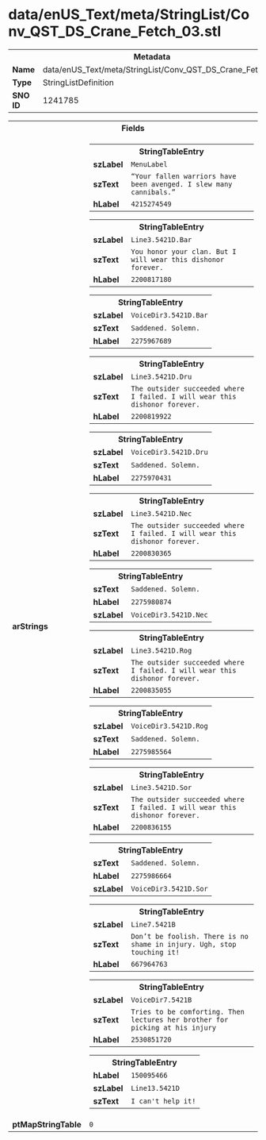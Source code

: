<h1>data/enUS_Text/meta/StringList/Conv_QST_DS_Crane_Fetch_03.stl</h1><table><tr><th colspan="100%">Metadata</th></tr><tr><td><b>Name</b></td><td>data/enUS_Text/meta/StringList/Conv_QST_DS_Crane_Fetch_03.stl</td></tr><tr><td><b>Type</b></td><td>StringListDefinition</td></tr><tr><td><b>SNO ID</b></td><td>1241785</td></tr></table>

<table><tr><th colspan="100%">Fields</th></tr><tr><td><b>arStrings</b></td><td><table><tr><th colspan="100%">StringTableEntry</th></tr><tr><td><b>szLabel</b></td><td><code>MenuLabel</code></td></tr><tr><td><b>szText</b></td><td><code>“Your fallen warriors have been avenged. I slew many cannibals.”</code></td></tr><tr><td><b>hLabel</b></td><td><code>4215274549</code></td></tr></table>


<table><tr><th colspan="100%">StringTableEntry</th></tr><tr><td><b>szLabel</b></td><td><code>Line3.5421D.Bar</code></td></tr><tr><td><b>szText</b></td><td><code>You honor your clan. But I will wear this dishonor forever.</code></td></tr><tr><td><b>hLabel</b></td><td><code>2200817180</code></td></tr></table>


<table><tr><th colspan="100%">StringTableEntry</th></tr><tr><td><b>szLabel</b></td><td><code>VoiceDir3.5421D.Bar</code></td></tr><tr><td><b>szText</b></td><td><code>Saddened. Solemn. </code></td></tr><tr><td><b>hLabel</b></td><td><code>2275967689</code></td></tr></table>


<table><tr><th colspan="100%">StringTableEntry</th></tr><tr><td><b>szLabel</b></td><td><code>Line3.5421D.Dru</code></td></tr><tr><td><b>szText</b></td><td><code>The outsider succeeded where I failed. I will wear this dishonor forever.</code></td></tr><tr><td><b>hLabel</b></td><td><code>2200819922</code></td></tr></table>


<table><tr><th colspan="100%">StringTableEntry</th></tr><tr><td><b>szLabel</b></td><td><code>VoiceDir3.5421D.Dru</code></td></tr><tr><td><b>szText</b></td><td><code>Saddened. Solemn. </code></td></tr><tr><td><b>hLabel</b></td><td><code>2275970431</code></td></tr></table>


<table><tr><th colspan="100%">StringTableEntry</th></tr><tr><td><b>szLabel</b></td><td><code>Line3.5421D.Nec</code></td></tr><tr><td><b>szText</b></td><td><code>The outsider succeeded where I failed. I will wear this dishonor forever.</code></td></tr><tr><td><b>hLabel</b></td><td><code>2200830365</code></td></tr></table>


<table><tr><th colspan="100%">StringTableEntry</th></tr><tr><td><b>szText</b></td><td><code>Saddened. Solemn. </code></td></tr><tr><td><b>hLabel</b></td><td><code>2275980874</code></td></tr><tr><td><b>szLabel</b></td><td><code>VoiceDir3.5421D.Nec</code></td></tr></table>


<table><tr><th colspan="100%">StringTableEntry</th></tr><tr><td><b>szLabel</b></td><td><code>Line3.5421D.Rog</code></td></tr><tr><td><b>szText</b></td><td><code>The outsider succeeded where I failed. I will wear this dishonor forever.</code></td></tr><tr><td><b>hLabel</b></td><td><code>2200835055</code></td></tr></table>


<table><tr><th colspan="100%">StringTableEntry</th></tr><tr><td><b>szLabel</b></td><td><code>VoiceDir3.5421D.Rog</code></td></tr><tr><td><b>szText</b></td><td><code>Saddened. Solemn. </code></td></tr><tr><td><b>hLabel</b></td><td><code>2275985564</code></td></tr></table>


<table><tr><th colspan="100%">StringTableEntry</th></tr><tr><td><b>szLabel</b></td><td><code>Line3.5421D.Sor</code></td></tr><tr><td><b>szText</b></td><td><code>The outsider succeeded where I failed. I will wear this dishonor forever.</code></td></tr><tr><td><b>hLabel</b></td><td><code>2200836155</code></td></tr></table>


<table><tr><th colspan="100%">StringTableEntry</th></tr><tr><td><b>szText</b></td><td><code>Saddened. Solemn. </code></td></tr><tr><td><b>hLabel</b></td><td><code>2275986664</code></td></tr><tr><td><b>szLabel</b></td><td><code>VoiceDir3.5421D.Sor</code></td></tr></table>


<table><tr><th colspan="100%">StringTableEntry</th></tr><tr><td><b>szLabel</b></td><td><code>Line7.5421B</code></td></tr><tr><td><b>szText</b></td><td><code>Don’t be foolish. There is no shame in injury. Ugh, stop touching it!</code></td></tr><tr><td><b>hLabel</b></td><td><code>667964763</code></td></tr></table>


<table><tr><th colspan="100%">StringTableEntry</th></tr><tr><td><b>szLabel</b></td><td><code>VoiceDir7.5421B</code></td></tr><tr><td><b>szText</b></td><td><code>Tries to be comforting. Then lectures her brother for picking at his injury</code></td></tr><tr><td><b>hLabel</b></td><td><code>2530851720</code></td></tr></table>


<table><tr><th colspan="100%">StringTableEntry</th></tr><tr><td><b>hLabel</b></td><td><code>150095466</code></td></tr><tr><td><b>szLabel</b></td><td><code>Line13.5421D</code></td></tr><tr><td><b>szText</b></td><td><code>I can't help it!</code></td></tr></table>


</td></tr><tr><td><b>ptMapStringTable</b></td><td><code>0</code></td></tr></table>

